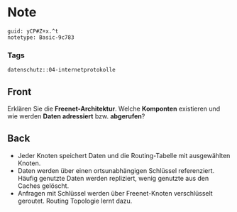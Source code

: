 # Note
```
guid: yCP#Z+x.^t
notetype: Basic-9c783
```

### Tags
```
datenschutz::04-internetprotokolle
```

## Front
Erklären Sie die <b>Freenet-Architektur</b>. Welche
<b>Komponten</b> existieren und wie werden <b>Daten adressiert</b>
bzw. <b>abgerufen</b>?

## Back
<ul>
  <li>Jeder Knoten speichert Daten und die Routing-Tabelle mit
  ausgewählten Knoten.
  <li>Daten werden über einen ortsunabhängigen Schlüssel
  referenziert. Häufig genutzte Daten werden repliziert, wenig
  genutzte aus den Caches gelöscht.
  <li>Anfragen mit Schlüssel werden über Freenet-Knoten
  verschlüsselt geroutet. Routing Topologie lernt dazu.
</ul>
